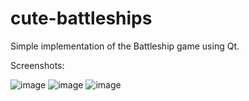 # cute-battleships
Simple implementation of the Battleship game using Qt.

Screenshots:

![image](https://user-images.githubusercontent.com/66269796/171395150-cc9e7cb6-551b-42fd-b2f9-dbd7ba3cd0b4.png)
![image](https://user-images.githubusercontent.com/66269796/171395430-84e2e57c-d011-42dc-a112-52edf345cb50.png)
![image](https://user-images.githubusercontent.com/66269796/171395652-9bf6f4c1-f49d-4edf-99e7-9ec3cf90b2eb.png)
